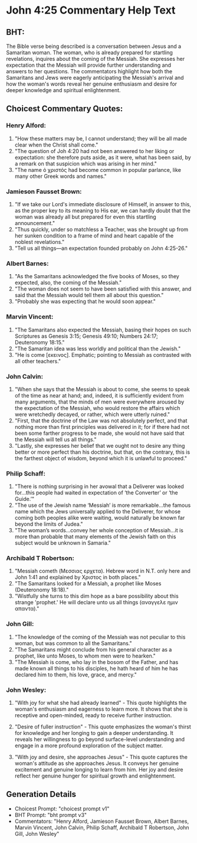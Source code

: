 # John 4:25 Commentary Help Text

## BHT:
The Bible verse being described is a conversation between Jesus and a Samaritan woman. The woman, who is already prepared for startling revelations, inquires about the coming of the Messiah. She expresses her expectation that the Messiah will provide further understanding and answers to her questions. The commentators highlight how both the Samaritans and Jews were eagerly anticipating the Messiah's arrival and how the woman's words reveal her genuine enthusiasm and desire for deeper knowledge and spiritual enlightenment.

## Choicest Commentary Quotes:
### Henry Alford:
1. "How these matters may be, I cannot understand; they will be all made clear when the Christ shall come."
2. "The question of Joh 4:20 had not been answered to her liking or expectation: she therefore puts aside, as it were, what has been said, by a remark on that suspicion which was arising in her mind."
3. "The name ὁ χριστός had become common in popular parlance, like many other Greek words and names."

### Jamieson Fausset Brown:
1. "If we take our Lord's immediate disclosure of Himself, in answer to this, as the proper key to its meaning to His ear, we can hardly doubt that the woman was already all but prepared for even this startling announcement."
2. "Thus quickly, under so matchless a Teacher, was she brought up from her sunken condition to a frame of mind and heart capable of the noblest revelations."
3. "Tell us all things—an expectation founded probably on John 4:25-26."

### Albert Barnes:
1. "As the Samaritans acknowledged the five books of Moses, so they expected, also, the coming of the Messiah."
2. "The woman does not seem to have been satisfied with this answer, and said that the Messiah would tell them all about this question."
3. "Probably she was expecting that he would soon appear."

### Marvin Vincent:
1. "The Samaritans also expected the Messiah, basing their hopes on such Scriptures as Genesis 3:15; Genesis 49:10; Numbers 24:17; Deuteronomy 18:15."
2. "The Samaritan idea was less worldly and political than the Jewish."
3. "He is come [εκεινος]. Emphatic; pointing to Messiah as contrasted with all other teachers."

### John Calvin:
1. "When she says that the Messiah is about to come, she seems to speak of the time as near at hand; and, indeed, it is sufficiently evident from many arguments, that the minds of men were everywhere aroused by the expectation of the Messiah, who would restore the affairs which were wretchedly decayed, or rather, which were utterly ruined."
2. "First, that the doctrine of the Law was not absolutely perfect, and that nothing more than first principles was delivered in it; for if there had not been some farther progress to be made, she would not have said that the Messiah will tell us all things."
3. "Lastly, she expresses her belief that we ought not to desire any thing better or more perfect than his doctrine, but that, on the contrary, this is the farthest object of wisdom, beyond which it is unlawful to proceed."

### Philip Schaff:
1. "There is nothing surprising in her avowal that a Deliverer was looked for...this people had waited in expectation of ‘the Converter’ or ‘the Guide.’" 
2. "The use of the Jewish name ‘Messiah’ is more remarkable...the famous name which the Jews universally applied to the Deliverer, for whose coming both peoples alike were waiting, would naturally be known far beyond the limits of Judea." 
3. "The woman’s words...convey her whole conception of Messiah...it is more than probable that many elements of the Jewish faith on this subject would be unknown in Samaria."

### Archibald T Robertson:
1. "Messiah cometh (Μεσσιας ερχετα). Hebrew word in N.T. only here and John 1:41 and explained by Χριστος in both places."
2. "The Samaritans looked for a Messiah, a prophet like Moses (Deuteronomy 18:18)."
3. "Wistfully she turns to this dim hope as a bare possibility about this strange 'prophet.' He will declare unto us all things (αναγγελε ημιν απαντα)."

### John Gill:
1. "The knowledge of the coming of the Messiah was not peculiar to this woman, but was common to all the Samaritans."
2. "The Samaritans might conclude from his general character as a prophet, like unto Moses, to whom men were to hearken."
3. "The Messiah is come, who lay in the bosom of the Father, and has made known all things to his disciples, he hath heard of him he has declared him to them, his love, grace, and mercy."

### John Wesley:
1. "With joy for what she had already learned" - This quote highlights the woman's enthusiasm and eagerness to learn more. It shows that she is receptive and open-minded, ready to receive further instruction.

2. "Desire of fuller instruction" - This quote emphasizes the woman's thirst for knowledge and her longing to gain a deeper understanding. It reveals her willingness to go beyond surface-level understanding and engage in a more profound exploration of the subject matter.

3. "With joy and desire, she approaches Jesus" - This quote captures the woman's attitude as she approaches Jesus. It conveys her genuine excitement and genuine longing to learn from him. Her joy and desire reflect her genuine hunger for spiritual growth and enlightenment.


## Generation Details
- Choicest Prompt: "choicest prompt v1"
- BHT Prompt: "bht prompt v3"
- Commentators: "Henry Alford, Jamieson Fausset Brown, Albert Barnes, Marvin Vincent, John Calvin, Philip Schaff, Archibald T Robertson, John Gill, John Wesley"
